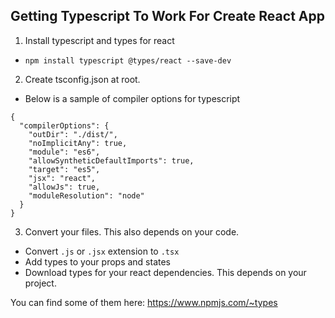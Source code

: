 ## Getting Typescript To Work For Create React App

1. Install typescript and types for react
- `npm install typescript @types/react --save-dev`

2. Create tsconfig.json at root.
- Below is a sample of compiler options for typescript

```
{
  "compilerOptions": {
    "outDir": "./dist/",
    "noImplicitAny": true,
    "module": "es6",
    "allowSyntheticDefaultImports": true,
    "target": "es5",
    "jsx": "react",
    "allowJs": true,
    "moduleResolution": "node"
  }
}
```

3. Convert your files. This also depends on your code.
- Convert `.js` or `.jsx` extension to `.tsx`
- Add types to your props and states
- Download types for your react dependencies. This depends on your project. 

You can find some of them here: https://www.npmjs.com/~types